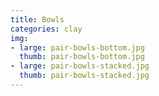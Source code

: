 ```yaml
---
title: Bowls
categories: clay
img:
- large: pair-bowls-bottom.jpg
  thumb: pair-bowls-bottom.jpg
- large: pair-bowls-stacked.jpg
  thumb: pair-bowls-stacked.jpg
---
```

